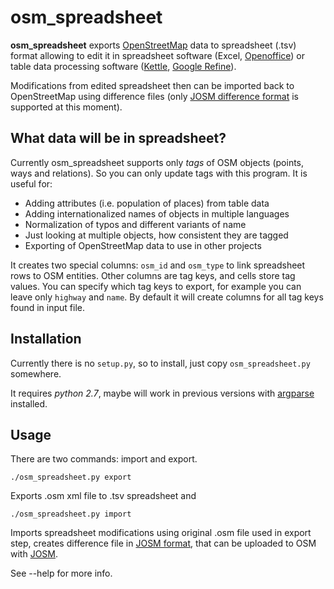 osm_spreadsheet
===============

**osm_spreadsheet** exports [OpenStreetMap][] data to spreadsheet (.tsv) format
allowing to edit it in spreadsheet software (Excel, [Openoffice][]) or table
data processing software ([Kettle][], [Google Refine][]).

Modifications from edited spreadsheet then can be imported back to OpenStreetMap
using difference files (only [JOSM difference format][] is supported at this
moment).

What data will be in spreadsheet?
---------------------------------

Currently osm_spreadsheet supports only *tags* of OSM objects (points, ways and
relations). So you can only update tags with this program. It is useful for:

* Adding attributes (i.e. population of places) from table data
* Adding internationalized names of objects in multiple languages
* Normalization of typos and different variants of name
* Just looking at multiple objects, how consistent they are tagged
* Exporting of OpenStreetMap data to use in other projects

It creates two special columns: `osm_id` and `osm_type` to link spreadsheet rows
to OSM entities. Other columns are tag keys, and cells store tag values. You can
specify which tag keys to export, for example you can leave only `highway` and
`name`. By default it will create columns for all tag keys found in input file.

[OpenStreetMap]: http://www.openstreetmap.org/
[Openoffice]:    http://www.openoffice.org/
[Kettle]:        http://kettle.pentaho.com/
[Google Refine]: http://code.google.com/p/google-refine/
[JOSM difference format]: http://wiki.openstreetmap.org/wiki/JOSM_file_format

Installation
------------

Currently there is no `setup.py`, so to install, just copy `osm_spreadsheet.py`
somewhere.

It requires *python 2.7*, maybe will work in previous versions with [argparse][]
installed.

[argparse]: http://code.google.com/p/argparse/

Usage
-----

There are two commands: import and export.

    ./osm_spreadsheet.py export

Exports .osm xml file to .tsv spreadsheet and

    ./osm_spreadsheet.py import

Imports spreadsheet modifications using original .osm file used in export step,
creates difference file in [JOSM format][], that can be uploaded to OSM with
[JOSM][].

See --help for more info.

[JOSM format]: http://wiki.openstreetmap.org/wiki/JOSM_file_format
[JOSM]: http://josm.openstreetmap.de/
